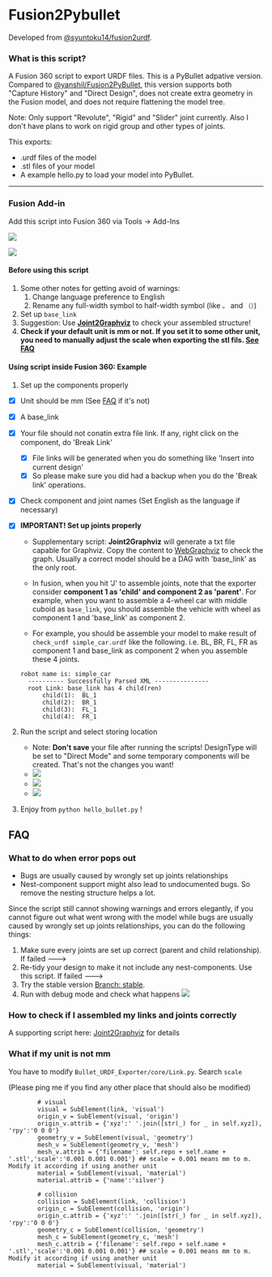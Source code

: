 # Fusion2Pybullet

Developed from [@syuntoku14/fusion2urdf](https://github.com/syuntoku14/fusion2urdf). 

### What is this script?

A Fusion 360 script to export URDF files. This is a PyBullet adpative version. Compared to [@yanshil/Fusion2PyBullet](https://github.com/yanshil/Fusion2PyBullet), this version supports both "Capture History" and "Direct Design", does not create extra geometry in the Fusion model, and does not require flattening the model tree.

Note: Only support "Revolute", "Rigid" and "Slider" joint currently. Also I don't have plans to work on rigid group and other types of joints.

This exports:

* .urdf files of the model
* .stl files of your model
* A example hello.py to load your model into PyBullet.

---


### Fusion Add-in
Add this script into Fusion 360 via Tools -> Add-Ins

![](./imgs/1_plugin.png)

![](./imgs/2_script.png)

#### Before using this script

1. Some other notes for getting avoid of warnings: 
   1. Change language preference to English
   2. Rename any full-width symbol to half-width symbol (like `。` and `（）`)
2. Set up `base_link`
3. Suggestion: Use [**Joint2Graphviz**](https://github.com/yanshil/Joint2Graphviz) to check your assembled structure! 
4. **Check if your default unit is mm or not. If you set it to some other unit, you need to manually adjust the scale when exporting the stl fils. [See FAQ](#faq)** 

#### Using script inside Fusion 360: Example

1. Set up the components properly

- [x] Unit should be mm (See [FAQ](#what-if-my-unit-is-not-mm) if it's not)

- [x] A base_link

- [x] Your file should not conatin extra file link. If any, right click on the component, do 'Break Link'
	- [x] File links will be generated when you do something like 'Insert into current design'
	- [x] So please make sure you did had a backup when you do the 'Break link' operations.

- [x] Check component and joint names (Set English as the language if necessary)

- [x] **IMPORTANT! Set up joints properly** 

	* Supplementary script: **Joint2Graphviz** will generate a txt file capable for Graphviz. Copy the content to [WebGraphviz](http://www.webgraphviz.com/) to check the graph. Usually a correct model should be a DAG with 'base_link' as the only root.
	
	* In fusion, when you hit 'J' to assemble joints, note that the exporter consider **component 1 as 'child' and component 2 as 'parent'**. For example, when you want to assemble a 4-wheel car with middle cuboid as `base_link`, you should assemble the vehicle with wheel as component 1 and 'base_link' as component 2.

	* For example, you should be assemble your model to make result of `check_urdf simple_car.urdf`  like the following. i.e. BL, BR, FL, FR as component 1 and base_link as component 2 when you assemble these 4 joints.
	```
    robot name is: simple_car
	  ---------- Successfully Parsed XML ---------------
	  root Link: base_link has 4 child(ren)
	      child(1):  BL_1
	      child(2):  BR_1
	      child(3):  FL_1
	      child(4):  FR_1
	```

2. Run the script and select storing location
   * Note: **Don't save** your file after running the scripts! DesignType will be set to "Direct Mode" and some temporary components will be created. That's not the changes you want!
   * ![](./imgs/3_success.png)
   * ![](./imgs/4_close.png)
   * ![](./imgs/5_files.png)
   
3. Enjoy from `python hello_bullet.py` !

## FAQ

###  What to do when error pops out

* Bugs are usually  caused by wrongly set up joints relationships
* Nest-component support might also lead to undocumented bugs. So remove the nesting structure helps a lot.

Since the script still cannot showing warnings and errors elegantly, if you cannot figure out what went wrong with the model while bugs are usually  caused by wrongly set up joints relationships, you can do the following things:

1. Make sure every joints are set up correct (parent and child relationship). If failed ---> 
2. Re-tidy your design to make it not include any nest-components. Use this script. If failed --->  
3. Try the stable version [Branch: stable](https://github.com/yanshil/Fusion2Pyblluet/tree/stable).
4. Run with debug mode and check what happens ![](./imgs/6_debug.PNG)

### How to check if I assembled my links and joints correctly

A supporting script here: [Joint2Graphviz](https://github.com/yanshil/Joint2Graphviz) for details

### What if my unit is not mm

You have to modify `Bullet_URDF_Exporter/core/Link.py`. Search `scale`

(Please ping me if you find any other place that should also be modified)

```
        # visual
        visual = SubElement(link, 'visual')
        origin_v = SubElement(visual, 'origin')
        origin_v.attrib = {'xyz':' '.join([str(_) for _ in self.xyz]), 'rpy':'0 0 0'}
        geometry_v = SubElement(visual, 'geometry')
        mesh_v = SubElement(geometry_v, 'mesh')
        mesh_v.attrib = {'filename': self.repo + self.name + '.stl','scale':'0.001 0.001 0.001'} ## scale = 0.001 means mm to m. Modify it according if using another unit
        material = SubElement(visual, 'material')
        material.attrib = {'name':'silver'}
        
        # collision
        collision = SubElement(link, 'collision')
        origin_c = SubElement(collision, 'origin')
        origin_c.attrib = {'xyz':' '.join([str(_) for _ in self.xyz]), 'rpy':'0 0 0'}
        geometry_c = SubElement(collision, 'geometry')
        mesh_c = SubElement(geometry_c, 'mesh')
        mesh_c.attrib = {'filename': self.repo + self.name + '.stl','scale':'0.001 0.001 0.001'} ## scale = 0.001 means mm to m. Modify it according if using another unit
        material = SubElement(visual, 'material')
```

